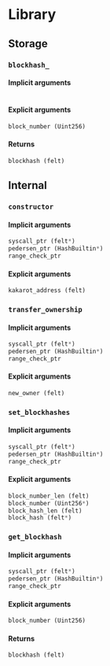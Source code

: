 



# Library

## Storage

### `blockhash_`
  

#### Implicit arguments
  
```python  
```
#### Explicit arguments
  
```python  
block_number (Uint256)  
```
#### Returns
  
```python  
blockhash (felt)  
```
## Internal

### `constructor`
  

#### Implicit arguments
  
```python  
syscall_ptr (felt*)  
pedersen_ptr (HashBuiltin*)  
range_check_ptr  
```
#### Explicit arguments
  
```python  
kakarot_address (felt)  
```
### `transfer_ownership`
  

#### Implicit arguments
  
```python  
syscall_ptr (felt*)  
pedersen_ptr (HashBuiltin*)  
range_check_ptr  
```
#### Explicit arguments
  
```python  
new_owner (felt)  
```
### `set_blockhashes`
  

#### Implicit arguments
  
```python  
syscall_ptr (felt*)  
pedersen_ptr (HashBuiltin*)  
range_check_ptr  
```
#### Explicit arguments
  
```python  
block_number_len (felt)  
block_number (Uint256*)  
block_hash_len (felt)  
block_hash (felt*)  
```
### `get_blockhash`
  

#### Implicit arguments
  
```python  
syscall_ptr (felt*)  
pedersen_ptr (HashBuiltin*)  
range_check_ptr  
```
#### Explicit arguments
  
```python  
block_number (Uint256)  
```
#### Returns
  
```python  
blockhash (felt)  
```